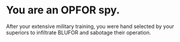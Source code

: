 # You are an OPFOR spy.

After your extensive military training, you were hand selected by your superiors to infiltrate BLUFOR and sabotage their operation.




